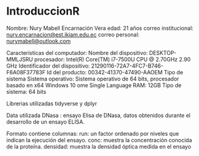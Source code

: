 # IntroduccionR
Nombre: Nury Mabell Encarnación Vera edad: 21 años correo institucional: nury.encarnacion@est.ikiam.edu.ec correo personal: nurymabell@outlook.com

Características del computador: Nombre del dispositivo: DESKTOP-MMLJSRU procesador: Intel(R) Core(TM) i7-7500U CPU @ 2.70GHz 2.90 GHz Identificador del dispositivo: 21290116-72A7-4FC7-B746-F6A08F37783F Id del producto: 00342-41370-47490-AAOEM Tipo de sistema Sistema operativo: Sistema operativo de 64 bits, procesador basado en x64 Windows 10 ome Single Language RAM: 12GB Tipo de sistema: 64 bits

Librerias utilizadas
tidyverse y dplyr

Data utilizada
DNasa : ensayo Elisa de DNasa, datos obtenidos durante el desarrollo de un ensayo ELISA.

Formato
contiene columnas: 
run: un factor ordenado por niveles que indican la ejecución del ensayo.
conc: muestra la concentración conocida de la proteína.
densidad: muestra la densidad óptica medida en el ensayo
